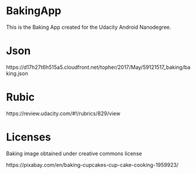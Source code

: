 # BakingApp

<p>This is the Baking App created for the Udacity Android Nanodegree.</p>

<h1>Json</h1>
https://d17h27t6h515a5.cloudfront.net/topher/2017/May/59121517_baking/baking.json

<h1>Rubic</h1>
https://review.udacity.com/#!/rubrics/829/view

<h1>Licenses</h1>
<p>Baking image obtained under creative commons license</p>
https://pixabay.com/en/baking-cupcakes-cup-cake-cooking-1959923/